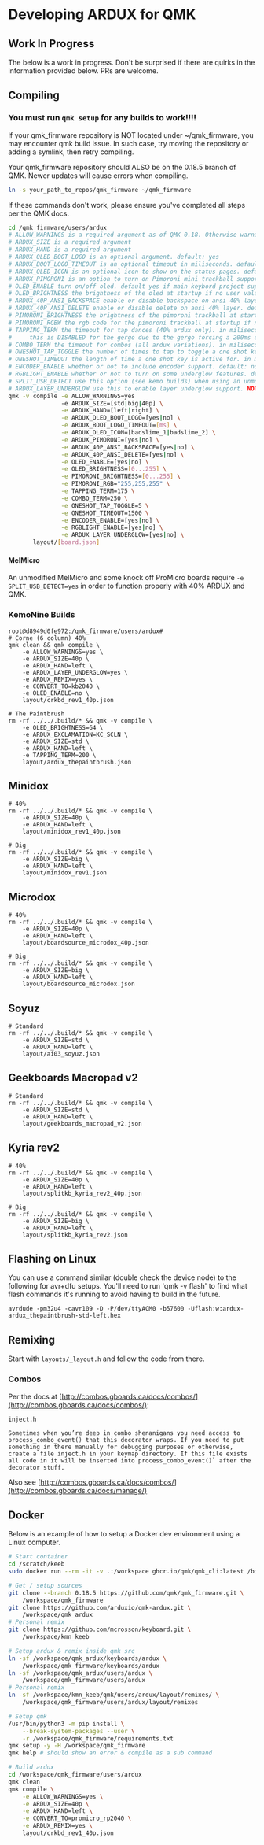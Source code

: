 # Developing ARDUX for QMK

## Work In Progress

The below is a work in progress. Don't be surprised if there are quirks in the information provided below. PRs are welcome.

## Compiling

### You must run `qmk setup` for any builds to work!!!!

If your qmk_firmware repository is NOT located under ~/qmk_firmware, you may encounter qmk build issue.  In such case, try moving the repository or adding a symlink, then retry compiling.

Your qmk_firmware repository should ALSO be on the 0.18.5 branch of QMK. Newer updates will cause errors when compiling.

``` sh
ln -s your_path_to_repos/qmk_firmware ~/qmk_firmware
```

If these commands don't work, please ensure you've completed all steps per the QMK docs.

``` sh
cd /qmk_firmware/users/ardux
# ALLOW_WARNINGS is a required argument as of QMK 0.18. Otherwise warnings will kill your build
# ARDUX_SIZE is a required argument
# ARDUX_HAND is a required argument
# ARDUX_OLED_BOOT_LOGO is an optional argument. default: yes
# ARDUX_BOOT_LOGO_TIMEOUT is an optional timeout in miliseconds. default: 2000
# ARDUX_OLED_ICON is an optional icon to show on the status pages. default: badslime_1
# ARDUX_PIMORONI is an option to turn on Pimoroni mini trackball support. default: no
# OLED_ENABLE turn on/off oled. default yes if main keybord project supports oled
# OLED_BRIGHTNESS the brightness of the oled at startup if no user values set. default: 127 (50% brightness)
# ARDUX_40P_ANSI_BACKSPACE enable or disable backspace on ansi 40% layer. default: off ; is a common letter combo that will be an issue for fast typists
# ARDUX_40P_ANSI_DELETE enable or disable delete on ansi 40% layer. default: off ; is a common letter combo that will be an issue for fast typists
# PIMORONI_BRIGHTNESS the brightness of the pimoroni trackball at startup if no user values set. default: 127 (50% brightness)
# PIMORONI_RGBW the rgb code for the pimoroni trackball at startup if no user values set. default: 255,255,255 (white)
# TAPPING_TERM the timeout for tap dances (40% ardux only). in miliseconds ; default: 175
#     this is DISABLED for the gergo due to the gergo forcing a 200ms duration per the main keyboard/config.h file
# COMBO_TERM the timeout for combos (all ardux variations). in miliseconds ; default 250
# ONESHOT_TAP_TOGGLE the number of times to tap to toggle a one shot key ; default 5
# ONESHOT_TIMEOUT the length of time a one shot key is active for. in miliseconds ; default 1500
# ENCODER_ENABLE whether or not to include encoder support. default: no ; uses just over 1k of rom space which is quite large
# RGBLIGHT_ENABLE whether or not to turn on some underglow features. default: no ; uses a TON of rom space and we need a lot for 40% ardux to work
# SPLIT_USB_DETECT use this option (see kemo builds) when using an unmodified miranda or old elite-c
# ARDUX_LAYER_UNDERGLOW use this to enable layer underglow support. NOTE: this likely will *not work* with avr
qmk -v compile -e ALLOW_WARNINGS=yes
               -e ARDUX_SIZE=[std|big|40p] \
               -e ARDUX_HAND=[left|right] \
               -e ARDUX_OLED_BOOT_LOGO=[yes|no] \
               -e ARDUX_BOOT_LOGO_TIMEOUT=[ms] \
               -e ARDUX_OLED_ICON=[badslime_1|badslime_2] \
               -e ARDUX_PIMORONI=[yes|no] \
               -e ARDUX_40P_ANSI_BACKSPACE=[yes|no] \
               -e ARDUX_40P_ANSI_DELETE=[yes|no] \
               -e OLED_ENABLE=[yes|no] \
               -e OLED_BRIGHTNESS=[0...255] \
               -e PIMORONI_BRIGHTNESS=[0...255] \
               -e PIMORONI_RGB="255,255,255" \
               -e TAPPING_TERM=175 \
               -e COMBO_TERM=250 \
               -e ONESHOT_TAP_TOGGLE=5 \
               -e ONESHOT_TIMEOUT=1500 \
               -e ENCODER_ENABLE=[yes|no] \
               -e RGBLIGHT_ENABLE=[yes|no] \
               -e ARDUX_LAYER_UNDERGLOW=[yes|no] \
       layout/[board.json]
```

#### MelMicro

An unmodified MelMicro and some knock off ProMicro boards require `-e SPLIT_USB_DETECT=yes` in order to function properly with 40% ARDUX and QMK.

### KemoNine Builds

```
root@d8949d0fe972:/qmk_firmware/users/ardux# 
# Corne (6 column) 40%
qmk clean && qmk compile \
    -e ALLOW_WARNINGS=yes \
    -e ARDUX_SIZE=40p \
    -e ARDUX_HAND=left \
    -e ARDUX_LAYER_UNDERGLOW=yes \
    -e ARDUX_REMIX=yes \
	-e CONVERT_TO=kb2040 \
	-e OLED_ENABLE=no \
	layout/crkbd_rev1_40p.json

# The Paintbrush
rm -rf ../../.build/* && qmk -v compile \
    -e OLED_BRIGHTNESS=64 \
    -e ARDUX_EXCLAMATION=KC_SCLN \
    -e ARDUX_SIZE=std \
    -e ARDUX_HAND=left \
    -e TAPPING_TERM=200 \
    layout/ardux_thepaintbrush.json
```

## Minidox

```
# 40%
rm -rf ../../.build/* && qmk -v compile \
    -e ARDUX_SIZE=40p \
    -e ARDUX_HAND=left \
    layout/minidox_rev1_40p.json
    
# Big
rm -rf ../../.build/* && qmk -v compile \
    -e ARDUX_SIZE=big \
    -e ARDUX_HAND=left \
    layout/minidox_rev1.json
```

## Microdox

```
# 40%
rm -rf ../../.build/* && qmk -v compile \
    -e ARDUX_SIZE=40p \
    -e ARDUX_HAND=left \
    layout/boardsource_microdox_40p.json
    
# Big
rm -rf ../../.build/* && qmk -v compile \
    -e ARDUX_SIZE=big \
    -e ARDUX_HAND=left \
    layout/boardsource_microdox.json
```

## Soyuz

```
# Standard
rm -rf ../../.build/* && qmk -v compile \
    -e ARDUX_SIZE=std \
    -e ARDUX_HAND=left \
    layout/ai03_soyuz.json
```

## Geekboards Macropad v2

```
# Standard
rm -rf ../../.build/* && qmk -v compile \
    -e ARDUX_SIZE=std \
    -e ARDUX_HAND=left \
    layout/geekboards_macropad_v2.json
```

## Kyria rev2

```
# 40%
rm -rf ../../.build/* && qmk -v compile \
    -e ARDUX_SIZE=40p \
    -e ARDUX_HAND=left \
    layout/splitkb_kyria_rev2_40p.json
    
# Big
rm -rf ../../.build/* && qmk -v compile \
    -e ARDUX_SIZE=big \
    -e ARDUX_HAND=left \
    layout/splitkb_kyria_rev2.json

```

## Flashing on Linux

You can use a command similar (double check the device node) to the following for avr+dfu setups. You'll need to run 'qmk -v flash' to find what flash commands it's running to avoid having to build in the future.

```
avrdude -pm32u4 -cavr109 -D -P/dev/ttyACM0 -b57600 -Uflash:w:ardux-ardux_thepaintbrush-std-left.hex
```

## Remixing

Start with `layouts/_layout.h` and follow the code from there.

### Combos

Per the docs at [http://combos.gboards.ca/docs/combos/](http://combos.gboards.ca/docs/combos/):

```
inject.h

Sometimes when you’re deep in combo shenanigans you need access to process_combo_event() that this decorator wraps. If you need to put something in there manually for debugging purposes or otherwise, create a file inject.h in your keymap directory. If this file exists all code in it will be inserted into process_combo_event()` after the decorator stuff.
```

Also see [http://combos.gboards.ca/docs/combos/](http://combos.gboards.ca/docs/manage/)

## Docker

Below is an example of how to setup a Docker dev environment using a Linux computer.

``` sh
# Start container
cd /scratch/keeb
sudo docker run --rm -it -v .:/workspace ghcr.io/qmk/qmk_cli:latest /bin/bash

# Get / setup sources
git clone --branch 0.18.5 https://github.com/qmk/qmk_firmware.git \
	/workspace/qmk_firmware
git clone https://github.com/arduxio/qmk-ardux.git \
	/workspace/qmk_ardux
# Personal remix
git clone https://github.com/mcrosson/keyboard.git \
	/workspace/kmn_keeb

# Setup ardux & remix inside qmk src
ln -sf /workspace/qmk_ardux/keyboards/ardux \
	/workspace/qmk_firmware/keyboards/ardux
ln -sf /workspace/qmk_ardux/users/ardux \
	/workspace/qmk_firmware/users/ardux
# Personal remix
ln -sf /workspace/kmn_keeb/qmk/users/ardux/layout/remixes/ \
	/workspace/qmk_firmware/users/ardux/layout/remixes

# Setup qmk
/usr/bin/python3 -m pip install \
	--break-system-packages --user \
	-r /workspace/qmk_firmware/requirements.txt
qmk setup -y -H /workspace/qmk_firmware
qmk help # should show an error & compile as a sub command

# Build ardux
cd /workspace/qmk_firmware/users/ardux
qmk clean
qmk compile \
    -e ALLOW_WARNINGS=yes \
    -e ARDUX_SIZE=40p \
    -e ARDUX_HAND=left \
    -e CONVERT_TO=promicro_rp2040 \
    -e ARDUX_REMIX=yes \
	layout/crkbd_rev1_40p.json
```
